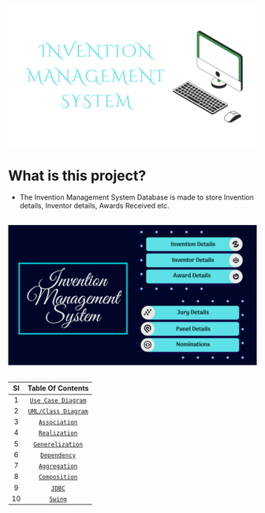 <div align="center">

<img src="https://github.com/a3X3k/Invention_Management_System/blob/main/Assets/2%2Cpng.png" alt="drawing"/>

</div>
      
# What is this project?

- The Invention Management System Database is made to store Invention details, Inventor details, Awards Received etc. 

<br/>

<div align="center">

<img src="https://github.com/a3X3k/Invention_Management_System/blob/main/Assets/1.png" alt="drawing"/>

</div>

<br/>
    
<div align="center">
      
| SI | Table Of Contents |
|:-----:| :-----: |
| 1 | [`Use Case Diagram`]() |
| 2 | [`UML/Class Diagram`]() |
| 3 | [`Association`]() |
| 4 | [`Realization`]() |
| 5 | [`Generelization`]() |
| 6 | [`Dependency`]() |
| 7 | [`Aggregation`]() |
| 8 | [`Composition`]() |
| 9 | [`JDBC`]() |
| 10 | [`Swing`]() |

</div>
      
